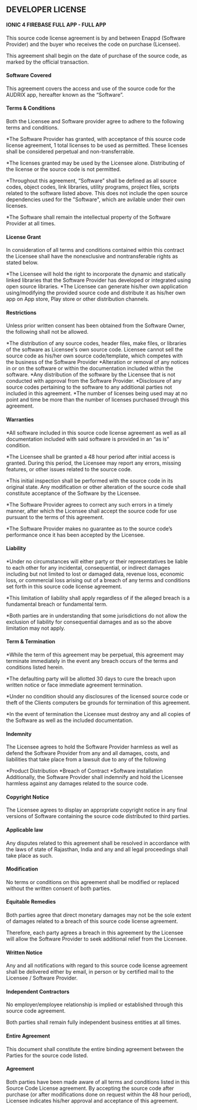 ## DEVELOPER LICENSE

#### IONIC 4 FIREBASE FULL APP - FULL APP

This source code license agreement is by and between Enappd (Software Provider) and the buyer who receives the code on purchase (Licensee).

This agreement shall begin on the date of purchase of the source code, as marked by the official transaction.

#### Software Covered
This agreement covers the access and use of the source code for the AUDRIX app, hereafter known as the “Software”.

#### Terms & Conditions
Both the Licensee and Software provider agree to adhere to the following terms and conditions.

*The Software Provider has granted, with acceptance of this source code license agreement, 1 total licenses to be used as permitted. These licenses shall be considered perpetual and non-transferrable.

*The licenses granted may be used by the Licensee alone. Distributing of the license or the source code is not permitted.

*Throughout this agreement, “Software” shall be defined as all source codes, object codes, link libraries, utility programs, project files, scripts related to the software listed above. This does not include the open source dependencies used for the "Software", which are avilable under their own licenses.

*The Software shall remain the intellectual property of the Software Provider at all times.


#### License Grant
In consideration of all terms and conditions contained within this contract the Licensee shall have the nonexclusive and nontransferable rights as stated below.

*The Licensee will hold the right to incorporate the dynamic and statically linked libraries that the Software Provider has developed or integrated using open source libraries.
*The Licensee can generate his/her own application using/modifying the provided source code and distribute it as his/her own app on App store, Play store or other distribution channels.

#### Restrictions
Unless prior written consent has been obtained from the Software Owner, the following shall not be allowed.

*The distribution of any source codes, header files, make files, or libraries of the software as Licensee's own source code. Licensee cannot sell the source code as his/her own source code/template, which competes with the business of the Software Provider
*Alteration or removal of any notices in or on the software or within the documentation included within the software.
*Any distribution of the software by the Licensee that is not conducted with approval from the Software Provider.
*Disclosure of any source codes pertaining to the software to any additional parties not included in this agreement.
*The number of licenses being used may at no point and time be more than the number of licenses purchased through this agreement.


#### Warranties
*All software included in this source code license agreement as well as all documentation included with said software is provided in an “as is” condition.

*The Licensee shall be granted a 48 hour period after initial access is granted. During this period, the Licensee may report any errors, missing features, or other issues related to the source code.

*This initial inspection shall be performed with the source code in its original state. Any modification or other alteration of the source code shall constitute acceptance of the Software by the Licensee.

*The Software Provider agrees to correct any such errors in a timely manner, after which the Licensee shall accept the source code for use pursuant to the terms of this agreement.

*The Software Provider makes no guarantee as to the source code’s performance once it has been accepted by the Licensee.

#### Liability
*Under no circumstances will either party or their representatives be liable to each other for any incidental, consequential, or indirect damages including but not limited to lost or damaged data, revenue loss, economic loss, or commercial loss arising out of a breach of any terms and conditions set forth in this source code license agreement.

*This limitation of liability shall apply regardless of if the alleged breach is a fundamental breach or fundamental term.

*Both parties are in understanding that some jurisdictions do not allow the exclusion of liability for consequential damages and as so the above limitation may not apply.


#### Term & Termination
*While the term of this agreement may be perpetual, this agreement may terminate immediately in the event any breach occurs of the terms and conditions listed herein.

*The defaulting party will be allotted 30 days to cure the breach upon written notice or face immediate agreement termination.

*Under no condition should any disclosures of the licensed source code or theft of the Clients computers be grounds for termination of this agreement.

*In the event of termination the Licensee must destroy any and all copies of the Software as well as the included documentation.


#### Indemnity
The Licensee agrees to hold the Software Provider harmless as well as defend the Software Provider from any and all damages, costs, and liabilities that take place from a lawsuit due to any of the following

*Product Distribution
*Breach of Contract
*Software installation
Additionally, the Software Provider shall indemnify and hold the Licensee harmless against any damages related to the source code.


#### Copyright Notice
The Licensee agrees to display an appropriate copyright notice in any final versions of Software containing the source code distributed to third parties.

#### Applicable law
Any disputes related to this agreement shall be resolved in accordance with the laws of state of Rajasthan, India and any and all legal proceedings shall take place as such.


#### Modification
No terms or conditions on this agreement shall be modified or replaced without the written consent of both parties.

#### Equitable Remedies
Both parties agree that direct monetary damages may not be the sole extent of damages related to a breach of this source code license agreement.

Therefore, each party agrees a breach in this agreement by the Licensee will allow the Software Provider to seek additional relief from the Licensee.


#### Written Notice
Any and all notifications with regard to this source code license agreement shall be delivered either by email, in person or by certified mail to the Licensee / Software Provider.


#### Independent Contractors
No employer/employee relationship is implied or established through this source code agreement.

Both parties shall remain fully independent business entities at all times.

#### Entire Agreement
This document shall constitute the entire binding agreement between the Parties for the source code listed.


#### Agreement
Both parties have been made aware of all terms and conditions listed in this Source Code License agreement. By accepting the source code after purchase (or after modifications done on request within the 48 hour period), Licensee indicates his/her approval and acceptance of this agreement.